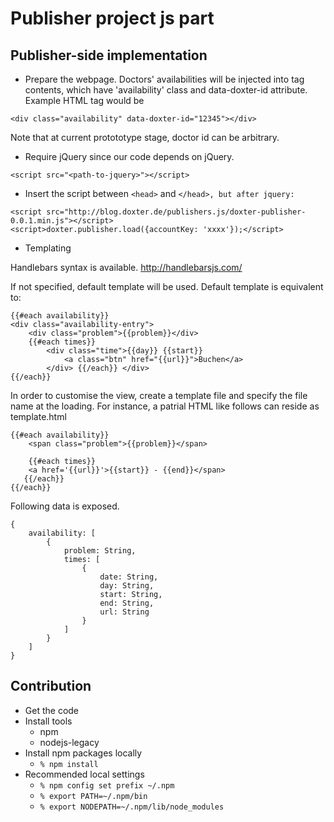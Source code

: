 Publisher project js part
=========================


Publisher-side implementation
-----------------------------

- Prepare the webpage.
Doctors' availabilities will be injected into tag contents, which have 'availability' class and data-doxter-id attribute. Example HTML tag would be

```
<div class="availability" data-doxter-id="12345"></div>
```

Note that at current protototype stage, doctor id can be arbitrary.

- Require jQuery since our code depends on jQuery.
```
<script src="<path-to-jquery>"></script>
```

- Insert the script between `<head>` and `</head>, but after jquery:`

```
<script src="http://blog.doxter.de/publishers.js/doxter-publisher-0.0.1.min.js"></script>
<script>doxter.publisher.load({accountKey: 'xxxx'});</script>
```

- Templating

Handlebars syntax is available. http://handlebarsjs.com/

If not specified, default template will be used. Default template is equivalent to:

    {{#each availability}}
    <div class="availability-entry">
        <div class="problem">{{problem}}</div>
        {{#each times}}
            <div class="time">{{day}} {{start}}
                <a class="btn" href="{{url}}">Buchen</a>
            </div> {{/each}} </div>
    {{/each}}

In order to customise the view, create a template file and specify the file name at the loading. For instance, a patrial HTML like follows can reside as template.html

    {{#each availability}}
        <span class="problem">{{problem}}</span>

        {{#each times}}
        <a href='{{url}}'>{{start}} - {{end}}</span>
       {{/each}}
    {{/each}}

Following data is exposed.

    {
        availability: [
            {
                problem: String,
                times: [
                    {
                        date: String,
                        day: String,
                        start: String,
                        end: String,
                        url: String
                    }
                ]
            }
        ]
    }



Contribution
------------

- Get the code
- Install tools
    - npm
    - nodejs-legacy
- Install npm packages locally
    - `% npm install`
- Recommended local settings
    - `% npm config set prefix ~/.npm`
    - `% export PATH=~/.npm/bin`
    - `% export NODEPATH=~/.npm/lib/node_modules`
